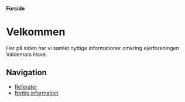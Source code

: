 **Forside**

# Velkommen

Her på siden har vi samlet nyttige informationer omkring ejerforeningen Valdemars Have.

## Navigation

* [Referater](/referater)
* [Nyttig information](/info)

